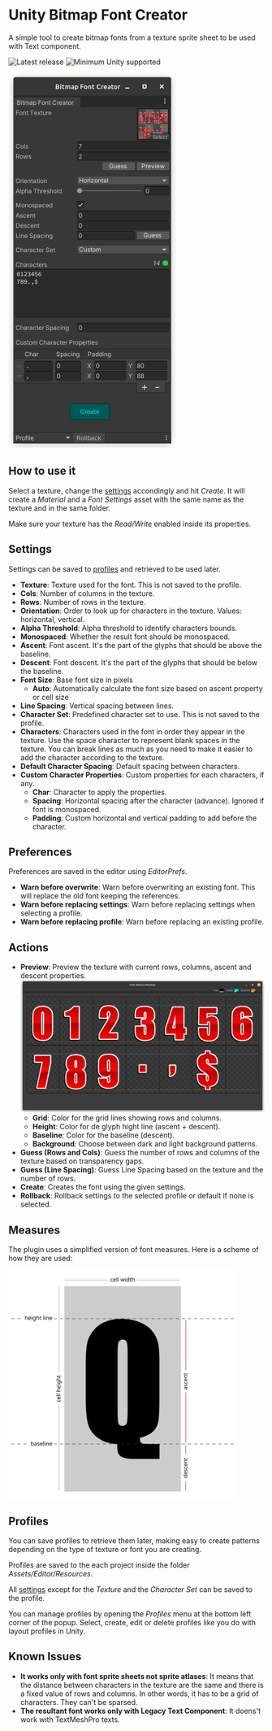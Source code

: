 # Unity Bitmap Font Creator

A simple tool to create bitmap fonts from a texture sprite sheet to be used with Text component.

![Latest release](https://img.shields.io/github/v/release/kleber-swf/unity-bitmap-font-creator?include_prereleases&style=flat)
![Minimum Unity supported](https://img.shields.io/badge/Unity-2018.3+-57b9d3.svg?style=flat&logo=unity&color=purple)

![Main window](./Documentation/screenshot-01.png)

## How to use it

Select a texture, change the [settings](#settings) accondingly and hit _Create_. It will create a _Material_ and a _Font Settings_ asset with the same name as the texture and in the same folder.

Make sure your texture has the _Read/Write_ enabled inside its properties.

## Settings

Settings can be saved to [profiles](#profiles) and retrieved to be used later.

-  **Texture**: Texture used for the font. This is not saved to the profile.
-  **Cols**: Number of columns in the texture.
-  **Rows**: Number of rows in the texture.
-  **Orientation**: Order to look up for characters in the texture. Values: horizontal, vertical.
-  **Alpha Threshold**: Alpha threshold to identify characters bounds.
-  **Monospaced**: Whether the result font should be monospaced.
-  **Ascent**: Font ascent. It's the part of the glyphs that should be above the baseline.
-  **Descent**: Font descent. It's the part of the glyphs that should be below the baseline.
-  **Font Size**: Base font size in pixels
   -  **Auto**: Automatically calculate the font size based on ascent property or cell size
-  **Line Spacing**: Vertical spacing between lines.
-  **Character Set**: Predefined character set to use. This is not saved to the profile.
-  **Characters**: Characters used in the font in order they appear in the texture. Use the space character to represent blank spaces in the texture. You can break lines as much as you need to make it easier to add the character according to the texture.
-  **Default Character Spacing**: Default spacing between characters.
-  **Custom Character Properties**: Custom properties for each characters, if any.
   -  **Char**: Character to apply the properties.
   -  **Spacing**: Horizontal spacing after the character (advance). Ignored if font is monospaced.
   -  **Padding**: Custom horizontal and vertical padding to add before the character.

## Preferences

Preferences are saved in the editor using _EditorPrefs_.

-  **Warn before overwrite**: Warn before overwriting an existing font. This will replace the old font keeping the references.
-  **Warn before replacing settings**: Warn before replacing settings when selecting a profile.
-  **Warn before replacing profile**: Warn before replacing an existing profile.

## Actions

-  **Preview**: Preview the texture with current rows, columns, ascent and descent properties. ![Preview Window](./Documentation/screenshot-02.png)
   -  **Grid**: Color for the grid lines showing rows and columns.
   -  **Height**: Color for de glyph hight line (ascent + descent).
   -  **Baseline**: Color for the baseline (descent).
   -  **Background**: Choose between dark and light background patterns.
-  **Guess (Rows and Cols)**: Guess the number of rows and columns of the texture based on transparency gaps.
-  **Guess (Line Spacing)**: Guess Line Spacing based on the texture and the number of rows.
-  **Create**: Creates the font using the given settings.
-  **Rollback**: Rollback settings to the selected profile or default if none is selected.

## Measures

The plugin uses a simplified version of font measures. Here is a scheme of how they are used:

<img src='./Documentation/measures.png' height='auto' width='450px'>

## Profiles

You can save profiles to retrieve them later, making easy to create patterns depending on the type of texture or font you are creating.

Profiles are saved to the each project inside the folder _Assets/Editor/Resources_.

All [settings](#settings) except for the _Texture_ and the _Character Set_ can be saved to the profile.

You can manage profiles by opening the _Profiles_ menu at the bottom left corner of the popup. Select, create, edit or delete profiles like you do with layout profiles in Unity.

## Known Issues

-  **It works only with font sprite sheets not sprite atlases**: It means that the distance between characters in the texture are the same and there is a fixed value of rows and columns. In other words, it has to be a grid of characters. They can't be sparsed.
-  **The resultant font works only with Legacy Text Component**: It doens't work with TextMeshPro texts.
